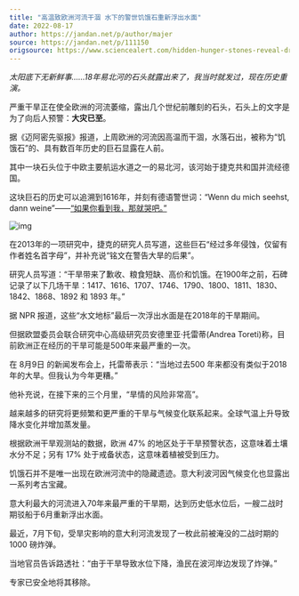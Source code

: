 ```yaml
---
title: "高温致欧洲河流干涸 水下的警世饥饿石重新浮出水面"
date: 2022-08-17
author: https://jandan.net/p/author/majer
source: https://jandan.net/p/111150
origsource: https://www.sciencealert.com/hidden-hunger-stones-reveal-drought-warnings-from-the-past
---
```




*太阳底下无新鲜事……18年易北河的石头就露出来了，我当时就发过，现在历史重演。*

严重干旱正在使全欧洲的河流萎缩，露出几个世纪前雕刻的石头，石头上的文字是为了向后人预警：**大灾已至**。

据《迈阿密先驱报》报道，上周欧洲的河流因高温而干涸，水落石出，被称为“饥饿石”的、具有数百年历史的巨石显露在人前。

其中一块石头位于中欧主要航运水道之一的易北河，该河始于捷克共和国并流经德国。

这块巨石的历史可以追溯到1616年，并刻有德语警世词：“Wenn du mich seehst, dann weine”——[“如果你看到我，那就哭吧。”](谷歌翻译)

![img](media/111150_01.jpg)

在2013年的一项研究中，捷克的研究人员写道，这些巨石“经过多年侵蚀，仅留有作者姓名首字母”，并补充说“铭文在警告大旱的后果”。

研究人员写道：“干旱带来了歉收、粮食短缺、高价和饥饿。在1900年之前，石碑记录了以下几场干旱：1417、1616、1707、1746、1790、1800、1811、1830、1842、1868、1892 和 1893 年。”

据 NPR 报道，这些“水文地标”最后一次浮出水面是在2018年的干旱期间。

但据欧盟委员会联合研究中心高级研究员安德里亚·托雷蒂(Andrea Toreti)称，目前欧洲正在经历的干旱可能是500年来最严重的一次。

在 8月9日 的新闻发布会上，托雷蒂表示：“当地过去500 年来都没有类似于2018年的大旱。但我认为今年更糟。”

他补充说，在接下来的三个月里，“旱情的风险非常高”。

越来越多的研究将更频繁和更严重的干旱与气候变化联系起来。全球气温上升导致降水变化并增加蒸发量。

根据欧洲干旱观测站的数据，欧洲 47% 的地区处于干旱预警状态，这意味着土壤水分不足；另有 17% 处于戒备状态，这意味着植被受到压力。

饥饿石并不是唯一出现在欧洲河流中的隐藏遗迹。意大利波河因气候变化也显露出一系列考古宝藏。

意大利最大的河流进入70年来最严重的干旱期，达到历史低水位后，一艘二战时期驳船于6月重新浮出水面。

最近，7月下旬，受旱灾影响的意大利河流发现了一枚此前被淹没的二战时期的 1000 磅炸弹。

当地官员告诉路透社：“由于干旱导致水位下降，渔民在波河岸边发现了炸弹。”

专家已安全地将其移除。